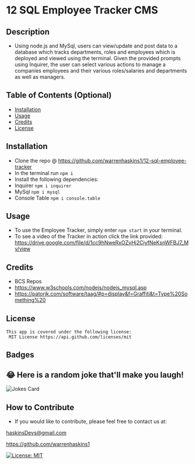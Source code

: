 # 12 SQL Employee Tracker CMS

## Description

- Using node.js and MySql, users can view/update and post data to a database which tracks departments, roles and employees which is deployed and viewed using the terminal. Given the provided prompts using Inquirer, the user can select various actions to manage a companies employees and their various roles/salaries and departments as well as managers. 

## Table of Contents (Optional)

- [Installation](#installation)
- [Usage](#usage)
- [Credits](#credits)
- [License](#license)

## Installation

- Clone the repo @ https://github.com/warrenhaskins1/12-sql-employee-tracker
- In the terminal run `npm i`
- Install the following dependencies:
- Inquirer `npm i inquirer`
- MySql `npm i mysql`
- Console Table `npm i console.table`

## Usage

- To use the Employee Tracker, simply enter `npm start` in your terminal.
- To see a video of the Tracker in action click the link provided: https://drive.google.com/file/d/1cc9hNweRxOZvHj2CiyfNeKsnWFBJ7_Mv/view

## Credits

- BCS Repos
- https://www.w3schools.com/nodejs/nodejs_mysql.asp
- https://patorjk.com/software/taag/#p=display&f=Graffiti&t=Type%20Something%20

## License

    This app is covered under the following license:
     MIT License https://api.github.com/licenses/mit

## Badges

## 😂 Here is a random joke that'll make you laugh!

![Jokes Card](https://readme-jokes.vercel.app/api)

## How to Contribute

- If you would like to contribute, please feel free to contact us at:

haskinsDevs@gmail.com

https://github.com/warrenhaskins1

 [![License: MIT](https://img.shields.io/badge/License-MIT-yellow.svg)](https://opensource.org/licenses/MIT)
